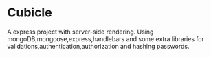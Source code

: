 # Cubicle
A express project with server-side rendering. Using mongoDB,mongoose,express,handlebars and some extra libraries for validations,authentication,authorization and hashing passwords.
